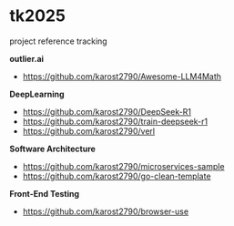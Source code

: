 # tk2025
project reference tracking

**outlier.ai**
- https://github.com/karost2790/Awesome-LLM4Math


**DeepLearning**
- https://github.com/karost2790/DeepSeek-R1
- https://github.com/karost2790/train-deepseek-r1
- https://github.com/karost2790/verl


**Software Architecture**
- https://github.com/karost2790/microservices-sample
- https://github.com/karost2790/go-clean-template

**Front-End Testing**
- https://github.com/karost2790/browser-use
